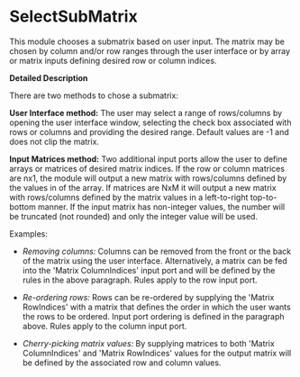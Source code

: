 # SelectSubMatrix

This module chooses a submatrix based on user input. The matrix may be chosen by column and/or row ranges through the user interface or by array or matrix inputs defining desired row or column indices.

**Detailed Description**

There are two methods to chose a submatrix:

**User Interface method:** The user may select a range of rows/columns by opening the user interface window, selecting the check box associated with rows or columns and providing the desired range. Default values are -1 and does not clip the matrix.

**Input Matrices method:** Two additional input ports allow the user to define arrays or matrices of desired matrix indices. If the row or column matrices are nx1, the module will output a new matrix with rows/columns defined by the values in of the array. If matrices are NxM it will output a new matrix with rows/columns defined by the matrix values in a left-to-right top-to-bottom manner. If the input matrix has non-integer values, the number will be truncated (not rounded) and only the integer value will be used.

Examples:

  * *Removing columns:*
Columns can be removed from the front or the back of the matrix using the user interface. Alternatively, a matrix can be fed into the 'Matrix ColumnIndices' input port and will be defined by the rules in the above paragraph. Rules apply to the row input port.


  * *Re-ordering rows:*
Rows can be re-ordered by supplying the 'Matrix RowIndices' with a matrix that defines the order in which the user wants the rows to be ordered. Input port ordering is defined in the paragraph above. Rules apply to the column input port.


  * *Cherry-picking matrix values:*
By supplying matrices to both 'Matrix ColumnIndices' and 'Matrix RowIndices' values for the output matrix will be defined by the associated row and column values.
